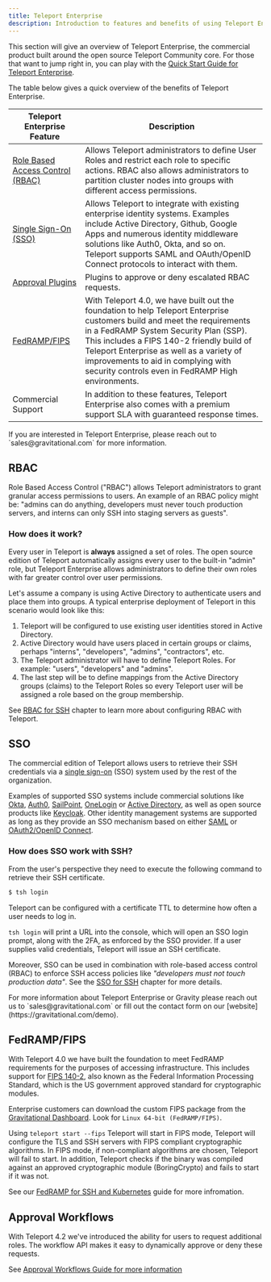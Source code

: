 ```yaml
---
title: Teleport Enterprise
description: Introduction to features and benefits of using Teleport Enterprise. Why upgrade to Teleport Enterprise?
---
```


This section will give an overview of Teleport Enterprise, the commercial product built around
the open source Teleport Community core. For those that want to jump right in, you can play
with the [Quick Start Guide for Teleport Enterprise](quickstart-enterprise.md).

The table below gives a quick overview of the benefits of Teleport Enterprise.

|Teleport Enterprise Feature|Description
---------|--------------
|[Role Based Access Control (RBAC)](#rbac)|Allows Teleport administrators to define User Roles and restrict each role to specific actions. RBAC also allows administrators to partition cluster nodes into groups with different access permissions.
|[Single Sign-On (SSO)](#sso)| Allows Teleport to integrate with existing enterprise identity systems. Examples include Active Directory, Github, Google Apps and numerous identity middleware solutions like Auth0, Okta, and so on. Teleport supports SAML and OAuth/OpenID Connect protocols to interact with them.
|[Approval Plugins](workflow/index.md) | Plugins to approve or deny escalated RBAC requests.
|[FedRAMP/FIPS](#fedrampfips) | With Teleport 4.0, we have built out the foundation to help Teleport Enterprise customers build and meet the requirements in a FedRAMP System Security Plan (SSP). This includes a FIPS 140-2 friendly build of Teleport Enterprise as well as a variety of improvements to aid in complying with security controls even in FedRAMP High environments.
|Commercial Support | In addition to these features, Teleport Enterprise also comes with a premium support SLA with guaranteed response times.

<Admonition type="tip" title="Contact Information">
If you are interested in Teleport Enterprise, please reach out to
`sales@gravitational.com` for more information.
</Admonition>

## RBAC

Role Based Access Control ("RBAC") allows Teleport administrators to grant granular access permissions to users. An example of an RBAC policy might be:  "admins can do anything,
developers must never touch production servers, and interns can only SSH into
staging servers as guests".

### How does it work?

Every user in Teleport is **always** assigned a set of roles. The open source
edition of Teleport automatically assigns every user to the built-in "admin"
role, but Teleport Enterprise allows administrators to define their own
roles with far greater control over user permissions.

Let's assume a company is using Active Directory to authenticate users and place
them into groups. A typical enterprise deployment of Teleport in this scenario
would look like this:

1. Teleport will be configured to use existing user identities stored in Active
   Directory.
2. Active Directory would have users placed in certain groups or claims, perhaps "interns",
   "developers", "admins", "contractors", etc.
3. The Teleport administrator will have to define Teleport Roles. For
   example: "users", "developers" and "admins".
4. The last step will be to define mappings from the Active Directory groups (claims)
   to the Teleport Roles so every Teleport user will be assigned a role based
   on the group membership.

See [RBAC for SSH](ssh-rbac.md) chapter to learn more about configuring RBAC with
Teleport.

## SSO

The commercial edition of Teleport allows users to retrieve their SSH
credentials via a [single sign-on](https://en.wikipedia.org/wiki/Single_sign-on)
(SSO) system used by the rest of the organization.

Examples of supported SSO systems include commercial solutions like [Okta](https://www.okta.com),
[Auth0](https://auth0.com/), [SailPoint](https://www.sailpoint.com/),
[OneLogin](https://www.onelogin.com/) or [Active Directory](https://en.wikipedia.org/wiki/Active_Directory_Federation_Services), as
well as open source products like [Keycloak](http://www.keycloak.org).
Other identity management systems are supported as long as they provide an
SSO mechanism based on either [SAML](https://en.wikipedia.org/wiki/Security_Assertion_Markup_Language)
or [OAuth2/OpenID Connect](https://en.wikipedia.org/wiki/OpenID_Connect).


### How does SSO work with SSH?

From the user's perspective they need to execute the following command to retrieve their SSH certificate.

```bash
$ tsh login
```

Teleport can be configured with a certificate TTL to determine how often a user needs to log in.

`tsh login` will print a URL into the console, which will open an SSO login
prompt, along with the 2FA, as enforced by the SSO provider. If a user supplies
valid credentials, Teleport will issue an SSH certificate.

Moreover, SSO can be used in combination with role-based access control (RBAC)
to enforce SSH access policies like _"developers must not touch production data"_.
See the [SSO for SSH](sso/ssh-sso.md) chapter for more details.

<Admonition type="tip" title="Contact Information">
For more information about Teleport Enterprise or Gravity please reach out us to `sales@gravitational.com` or fill out the contact form on our [website](https://gravitational.com/demo).
</Admonition>

## FedRAMP/FIPS

With Teleport 4.0 we have built the foundation to meet FedRAMP requirements for
the purposes of accessing infrastructure. This includes support for [FIPS 140-2](https://en.wikipedia.org/wiki/FIPS_140-2),
also known as the Federal Information Processing Standard, which is the US
government approved standard for cryptographic modules.

Enterprise customers can download the custom FIPS package from the [Gravitational Dashboard](https://dashboard.gravitational.com/web/).
Look for `Linux 64-bit (FedRAMP/FIPS)`.

Using `teleport start --fips` Teleport will start in FIPS mode, Teleport will
configure the TLS and SSH servers with FIPS compliant cryptographic algorithms.
In FIPS mode, if non-compliant algorithms are chosen, Teleport will fail to start.
In addition, Teleport checks if the binary was compiled against an approved
cryptographic module (BoringCrypto) and fails to start if it was not.

See our [FedRAMP for SSH and Kubernetes](ssh-kubernetes-fedramp.md) guide for more infromation.

## Approval Workflows

With Teleport 4.2 we've introduced the ability for users to request additional roles. The workflow API makes it easy to dynamically approve or deny these requests.

See [Approval Workflows Guide for more information](workflow/index.md)
